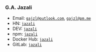 ### G.A. Jazali
- Email: [`gajzl@outlook.com`](mailto:gajzl@outlook.com), [`gajzl@pm.me`](mailto:gajzl@pm.me)
- HN: [`jazali`](https://news.ycombinator.com/user?id=jazali)
- DEV: [`jazali`](https://dev.to/jazali)
- npm: [`jazali`](https://www.npmjs.com/~jazali)
- Docker Hub: [`jazali`](https://hub.docker.com/u/jazali)
- GitLab: [`jazali`](https://gitlab.com/jazali)
